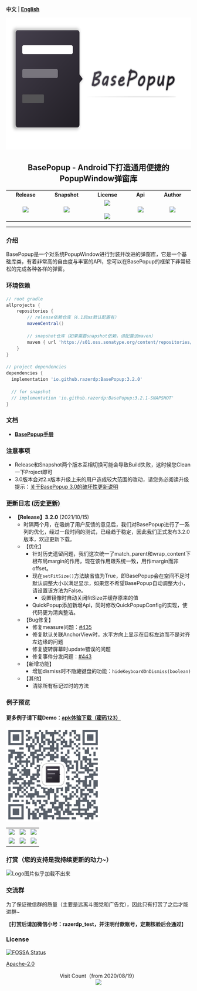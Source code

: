  **中文** | [**English**](./README_V2_EN.md)

<p align="center"><img src="./img/logo.png" alt="Logo图片似乎加载不出来" height="360"/></p>
<h2 align="center">BasePopup - Android下打造通用便捷的PopupWindow弹窗库</h2>
<div align="center">

<table align="center">
        <tr>
            <th align="center" width="9999">Release</th>
            <th align="center" width="9999">Snapshot</th>
            <th align="center" width="9999">License</th>
			<th align="center" width="9999">Api</th>
			<th align="center" width="9999">Author</th>
        </tr>
           <tr>
                    <td align="center">
        				<a href ="https://search.maven.org/artifact/io.github.razerdp/BasePopup">
        					<img src="https://img.shields.io/maven-central/v/io.github.razerdp/BasePopup"/>
        				</a>
        			</td>
        			<td align="center">
        				<a href = "https://s01.oss.sonatype.org/content/repositories/snapshots/io/github/razerdp/BasePopup/">
        					<img src="https://img.shields.io/nexus/s/io.github.razerdp/BasePopup?server=https%3A%2F%2Fs01.oss.sonatype.org%2F"/>
        				</a>
        			</td>
        			<td align="center">
        				<a href = "https://github.com/razerdp/BasePopup/blob/master/LICENSE">
        					<img src="https://img.shields.io/badge/license-Apache--2.0-blue.svg"/>
        				</a>
        				<br></br>
        				<a href = "https://github.com/razerdp/BasePopup/blob/master/LICENSE_996">
                        	<img src="https://img.shields.io/badge/license-Anti%20996-blue.svg?style=flat-square"/>
                        </a>
        			</td>
        			<td align="center">
        				<a href="https://img.shields.io/badge/Api-19%2B-green.svg">
        					<img src="https://img.shields.io/badge/Api-19%2B-green.svg"/>
        				</a>
        			</td>
        			<td align="center">
        				<a href = "https://github.com/razerdp">
        					<img src="https://img.shields.io/badge/Author-razerdp-blue.svg"/>
        				</a>
        			</td>
        		</tr>
</table>

</div>


---

### 介绍

BasePopup是一个对系统PopupWindow进行封装并改进的弹窗库，它是一个基础库类，有着非常高的自由度与丰富的API，您可以在BasePopup的框架下非常轻松的完成各种各样的弹窗。

### 环境依赖

```groovy
// root gradle
allprojects {
    repositories {
        // release依赖仓库（4.1后as默认配置有）
        mavenCentral()

        // snapshot仓库（如果需要snapshot依赖，请配置该maven）
        maven { url 'https://s01.oss.sonatype.org/content/repositories/snapshots' }
    }
}

// project dependencies
dependencies {
  implementation 'io.github.razerdp:BasePopup:3.2.0'

  // for snapshot
  // implementation 'io.github.razerdp:BasePopup:3.2.1-SNAPSHOT'
}

```

### 文档

 - [**BasePopup手册**](https://www.yuque.com/razerdp/basepopup)

### 注意事项

  - Release和Snapshot两个版本互相切换可能会导致Build失败，这时候您Clean一下Project即可
  - 3.0版本会对2.x版本升级上来的用户造成较大范围的改动，请您务必阅读升级提示：[关于BasePopup 3.0的破坏性更新说明](./Update_3.0.md)


### 更新日志 [(历史更新)](https://www.yuque.com/razerdp/basepopup/uyrsxx)

* **【Release】3.2.0** (2021/10/15)
    * 时隔两个月，在吸纳了用户反馈的意见后，我们对BasePopup进行了一系列的优化，经过一段时间的测试，已经趋于稳定，因此我们正式发布3.2.0版本，欢迎更新下载。
    * 【优化】
        * 针对历史遗留问题，我们这次统一了match_parent和wrap_content下根布局margin的作用，现在该作用跟系统一致，用作margin而非offset。
        * 现在`setFitSize()`方法缺省值为True，即BasePopup会在空间不足时默认调整大小以满足显示，如果您不希望BasePopup自动调整大小，请设置该方法为False。
            * 设置镜像时自动关闭fitSize并缓存原来的值
        * QuickPopup添加新增Api，同时修改QuickPopupConfig的实现，使代码更为清爽整洁。
    * 【Bug修复】
        * 修复measure问题：[#435](https://github.com/razerdp/BasePopup/issues/435)
        * 修复默认关联AnchorView时，水平方向上显示在目标左边而不是对齐左边缘的问题
        * 修复旋转屏幕时update错误的问题
        * 修复事件分发问题：[#443](https://github.com/razerdp/BasePopup/issues/443)
    * 【新增功能】
        * 增加dismiss时不隐藏键盘的功能：`hideKeyboardOnDismiss(boolean)`
    * 【其他】
        * 清除所有标记过时的方法

### 例子预览

#### 更多例子请下载Demo：[**apk体验下载（密码123）**](https://www.pgyer.com/basepopup)

<img src="./img/download.png"  width="256"/>

<br>

|  |  |  |
| - | - | - |
| ![](https://github.com/razerdp/Pics/blob/master/BasePopup/demo_1.gif) | ![](https://github.com/razerdp/Pics/blob/master/BasePopup/new_demo_2.gif) | ![](https://github.com/razerdp/Pics/blob/master/BasePopup/demo_3.gif) |
| ![](https://github.com/razerdp/Pics/blob/master/BasePopup/demo_4.gif) | ![](https://github.com/razerdp/Pics/blob/master/BasePopup/demo_5.gif) | ![](https://github.com/razerdp/Pics/blob/master/BasePopup/demo_6.gif) |

### 打赏（您的支持是我持续更新的动力~）

<img src="https://github.com/razerdp/BasePopup/blob/master/img/alipay.png" alt="Logo图片似乎加载不出来" width="320"/>

### 交流群

为了保证微信群的质量（主要是远离斗图党和广告党），因此只有打赏了之后才能进群~

【**打赏后请加微信小号：razerdp_test，并注明付款账号，定期核验后会通过**】

### License

[![FOSSA Status](https://app.fossa.com/api/projects/git%2Bgithub.com%2Frazerdp%2FBasePopup.svg?type=large)](https://app.fossa.com/projects/git%2Bgithub.com%2Frazerdp%2FBasePopup?ref=badge_large)

[Apache-2.0](./LICENSE)


<p align="center">
  Visit Count（from 2020/08/19）<br>
  <img src="https://profile-counter.glitch.me/razerdp-basepopup/count.svg" />
</p>
